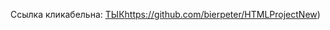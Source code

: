 Ссылка кликабельна: [ТЫК](https://github.com/bierpeter/HTMLProjectNew)https://github.com/bierpeter/HTMLProjectNew)
